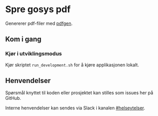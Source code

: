 # Spre gosys pdf

Genererer pdf-filer med [pdfgen](https://github.com/navikt/pdfgen).

## Kom i gang

### Kjør i utviklingsmodus

Kjør skriptet `run_development.sh` for å kjøre applikasjonen lokalt.

## Henvendelser

Spørsmål knyttet til koden eller prosjektet kan stilles som issues her på GitHub.

Interne henvendelser kan sendes via Slack i kanalen [#helseytelser](https://nav-it.slack.com/archives/CD1KVMPJ6).
